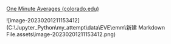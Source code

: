 [One Minute Averages (colorado.edu)](https://lasp.colorado.edu/eve/data_access/eve-one-minute-averages/index.html)

![image-20230201211153412](C:\Jupyter_Python\my_attempt\data\EVE\emm\新建 Markdown File.assets\image-20230201211153412.png)